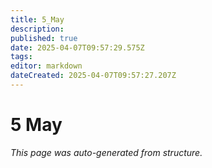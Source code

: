 ```yaml
---
title: 5_May
description: 
published: true
date: 2025-04-07T09:57:29.575Z
tags: 
editor: markdown
dateCreated: 2025-04-07T09:57:27.207Z
---
```


# 5 May

*This page was auto-generated from structure.*